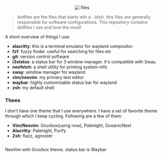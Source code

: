 <p align="center">
  <img src="https://i.imgur.com/1pMEstg.png" alt=".files" />
</p>

> dotfiles are the files that starts wth a . (dot). this files are generally
> responsible for software configurations. This repository contains dotfiles
> I use and love the most!

A short overview of things I use:

- **alacritty**: this is a terminal emulator for wayland compositor.
- **fzf**: fuzzy finder. useful for searching for files etc
- **git**: version control software
- **i3status**: a status bar for 3 window manager. it's compatible with Sway.
- **neofetch**: a shell utility for printing system-info
- **sway**: window manager for wayland
- **vim/neovim**: my primary text editor
- **waybar**: highly customizable status bar for wayland
- **zsh**: my default shell

### Thees

I don't have one theme that I use everywhere. I have a set of favorite theme
through which I keep cycling. Following are a few of them:

- **Vim/Neovim**: Gruvbox(using now), Palenight, OceanicNext
- **Alacritty**: Palenight, Purify
- **Zsh**: flazz, agnoster

<p align="center">
  <img src="https://i.imgur.com/ux1gDBv.png" alt="" />
  <div>NeoVim with Gruvbox theme. status bar is Waybar</div>
</p>
